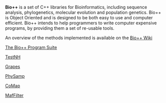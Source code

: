 **Bio++** is a set of C++ libraries for Bioinformatics, including sequence analysis, phylogenetics, molecular evolution and population genetics. Bio++ is Object Oriented and is designed to be both easy to use and computer efficient. Bio++ intends to help programmers to write computer expensive programs, by providing them a set of re-usable tools. 

An overview of the methods implemented is available on the [Bio++ Wiki](https://github.com/BioPP/bpp-documentation/wiki/The-Bio-plus-plus--Project)

[The Bio++ Program Suite](http://biopp.github.io/bppsuite/)

[TestNH](http://biopp.github.io/testnh/) 

[Grapes](http://github.com/BioPP/grapes/)

[PhySamp](http://jydu.github.io/physamp/)

[CoMap](http://jydu.github.io/comap/)

[MafFilter](http://jydu.github.io/maffilter/) 
